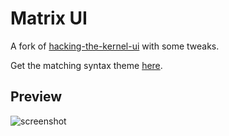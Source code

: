 # Matrix UI

A fork of [hacking-the-kernel-ui](https://github.com/heisian/hacking-the-kernel-ui) with some tweaks.

Get the matching syntax theme [here](https://atom.io/themes/hacking-the-kernel).

## Preview
![screenshot](https://raw.githubusercontent.com/ksxatompackages/ksx-matrix-ui/master/screenshot.png)
